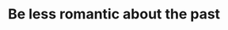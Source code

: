 ---
categories: all_articles articles
provider_display: "www.jeffjacoby.com"
provider_name: "www.jeffjacoby.com"
favicon_url: http://www.jeffjacoby.com/favicon.ico
title: "Be less romantic about the past"
published: 2014-12-29
source: http://www.jeffjacoby.com/15833/be-less-romantic-about-the-past
thumbnail: http://www.jeffjacoby.com/jacoby/pics/2450.jpg
---